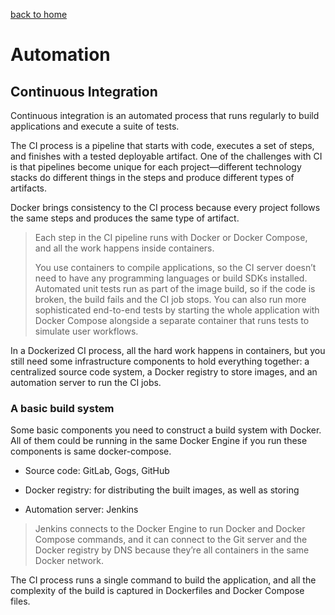 [back to home](./README.md)

# Automation

## Continuous Integration

Continuous integration is an automated process that runs regularly to build applications and execute a suite of tests.

The CI process is a pipeline that starts with code, executes a set of steps, and finishes with a tested deployable artifact. One of the challenges with CI is that pipelines become unique for each project—different technology stacks do different things in the steps and produce different types of artifacts.

Docker brings consistency to the CI process because every project follows the same steps and produces the same type of artifact.

> Each step in the CI pipeline runs with Docker or Docker Compose, and all the work happens inside containers.
>
> You use containers to compile applications, so the CI server doesn’t need to have any programming languages or build SDKs installed. Automated unit tests run as part of the image build, so if the code is broken, the build fails and the CI job stops. You can also run more sophisticated end-to-end tests by starting the whole application with Docker Compose alongside a separate container that runs tests to simulate user workflows.

In a Dockerized CI process, all the hard work happens in containers, but you still need some infrastructure components to hold everything together: a centralized source code system, a Docker registry to store images, and an automation server to run the CI jobs.

### A basic build system

Some basic components you need to construct a build system with Docker. All of them could be running in the same Docker Engine if you run these components is same docker-compose.

- Source code: GitLab, Gogs, GitHub

- Docker registry: for distributing the built images, as well as storing

- Automation server: Jenkins

> Jenkins connects to the Docker Engine to run Docker and Docker Compose commands, and it can connect to the Git server and the Docker registry by DNS because they’re all containers in the same Docker network.

The CI process runs a single command to build the application, and all the complexity of the build is captured in Dockerfiles and Docker Compose files.

